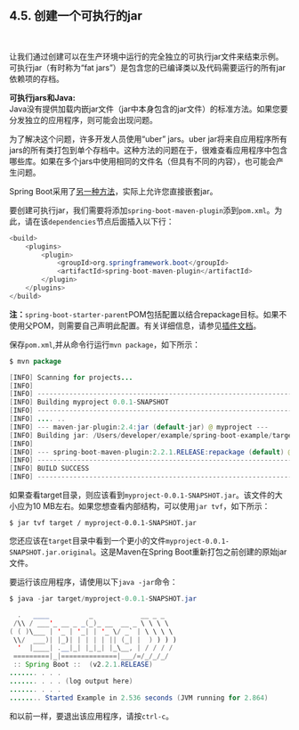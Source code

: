 <h2>4.5. 创建一个可执行的jar</h2><br>

让我们通过创建可以在生产环境中运行的完全独立的可执行jar文件来结束示例。可执行jar（有时称为“fat jars”）是包含您的已编译类以及代码需要运行的所有jar依赖项的存档。

<b>可执行jars和Java:</b><br>
Java没有提供加载内嵌jar文件（jar中本身包含的jar文件）的标准方法。如果您要分发独立的应用程序，则可能会出现问题。

为了解决这个问题，许多开发人员使用“uber” jars。uber jar将来自应用程序所有jars的所有类打包到单个存档中。这种方法的问题在于，很难查看应用程序中包含哪些库。如果在多个jars中使用相同的文件名（但具有不同的内容），也可能会产生问题。

Spring Boot采用了[另一种方法](https://docs.spring.io/spring-boot/docs/current/reference/html/appendix-executable-jar-format.html#executable-jar)，实际上允许您直接嵌套jar。

要创建可执行jar，我们需要将添加```spring-boot-maven-plugin```添到```pom.xml```。为此，请在该```dependencies```节点后面插入以下行：

```java
<build>
    <plugins>
        <plugin>
            <groupId>org.springframework.boot</groupId>
            <artifactId>spring-boot-maven-plugin</artifactId>
        </plugin>
    </plugins>
</build>
```

<b>注：</b>```spring-boot-starter-parent```POM包括<executions>配置以结合repackage目标。如果不使用父POM，则需要自己声明此配置。有关详细信息，请参见[插件文档](https://docs.spring.io/spring-boot/docs/2.2.1.RELEASE/maven-plugin//usage.html)。

保存```pom.xml```,并从命令行运行```mvn package```，如下所示：

```java
$ mvn package

[INFO] Scanning for projects...
[INFO]
[INFO] ------------------------------------------------------------------------
[INFO] Building myproject 0.0.1-SNAPSHOT
[INFO] ------------------------------------------------------------------------
[INFO] .... ..
[INFO] --- maven-jar-plugin:2.4:jar (default-jar) @ myproject ---
[INFO] Building jar: /Users/developer/example/spring-boot-example/target/myproject-0.0.1-SNAPSHOT.jar
[INFO]
[INFO] --- spring-boot-maven-plugin:2.2.1.RELEASE:repackage (default) @ myproject ---
[INFO] ------------------------------------------------------------------------
[INFO] BUILD SUCCESS
[INFO] ------------------------------------------------------------------------
```

如果查看target目录，则应该看到```myproject-0.0.1-SNAPSHOT.jar```。该文件的大小应为10 MB左右。如果您想查看内部结构，可以使用```jar tvf```，如下所示：

```
$ jar tvf target / myproject-0.0.1-SNAPSHOT.jar
```

您还应该在```target```目录中看到一个更小的文件```myproject-0.0.1-SNAPSHOT.jar.original```。这是Maven在Spring Boot重新打包之前创建的原始jar文件。

要运行该应用程序，请使用以下```java -jar```命令：

```java
$ java -jar target/myproject-0.0.1-SNAPSHOT.jar

  .   ____          _            __ _ _
 /\\ / ___'_ __ _ _(_)_ __  __ _ \ \ \ \
( ( )\___ | '_ | '_| | '_ \/ _` | \ \ \ \
 \\/  ___)| |_)| | | | | || (_| |  ) ) ) )
  '  |____| .__|_| |_|_| |_\__, | / / / /
 =========|_|==============|___/=/_/_/_/
 :: Spring Boot ::  (v2.2.1.RELEASE)
....... . . .
....... . . . (log output here)
....... . . .
........ Started Example in 2.536 seconds (JVM running for 2.864)
```

和以前一样，要退出该应用程序，请按```ctrl-c```。